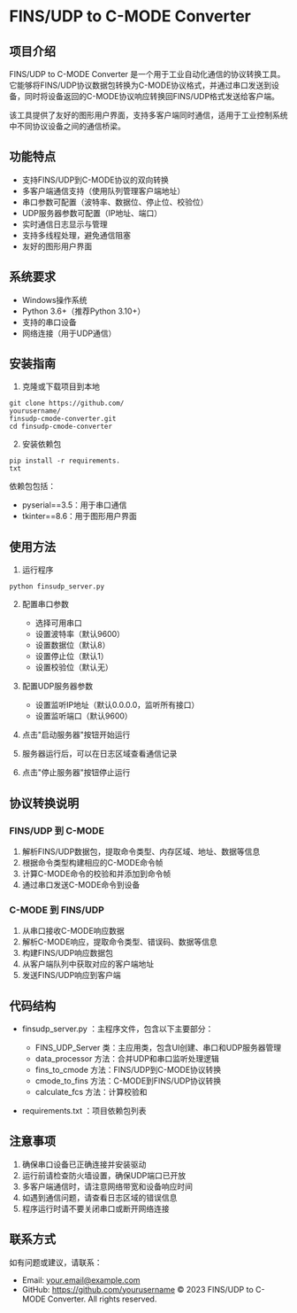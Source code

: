 # FINS/UDP to C-MODE Converter
## 项目介绍
FINS/UDP to C-MODE Converter 是一个用于工业自动化通信的协议转换工具。它能够将FINS/UDP协议数据包转换为C-MODE协议格式，并通过串口发送到设备，同时将设备返回的C-MODE协议响应转换回FINS/UDP格式发送给客户端。

该工具提供了友好的图形用户界面，支持多客户端同时通信，适用于工业控制系统中不同协议设备之间的通信桥梁。

## 功能特点
- 支持FINS/UDP到C-MODE协议的双向转换
- 多客户端通信支持（使用队列管理客户端地址）
- 串口参数可配置（波特率、数据位、停止位、校验位）
- UDP服务器参数可配置（IP地址、端口）
- 实时通信日志显示与管理
- 支持多线程处理，避免通信阻塞
- 友好的图形用户界面
## 系统要求
- Windows操作系统
- Python 3.6+（推荐Python 3.10+）
- 支持的串口设备
- 网络连接（用于UDP通信）
## 安装指南
1. 克隆或下载项目到本地
```
git clone https://github.com/
yourusername/
finsudp-cmode-converter.git
cd finsudp-cmode-converter
```
2. 安装依赖包
```
pip install -r requirements.
txt
```
依赖包包括：

- pyserial==3.5：用于串口通信
- tkinter==8.6：用于图形用户界面
## 使用方法
1. 运行程序
```
python finsudp_server.py
```
2. 配置串口参数
   
   - 选择可用串口
   - 设置波特率（默认9600）
   - 设置数据位（默认8）
   - 设置停止位（默认1）
   - 设置校验位（默认无）
3. 配置UDP服务器参数
   
   - 设置监听IP地址（默认0.0.0.0，监听所有接口）
   - 设置监听端口（默认9600）
4. 点击"启动服务器"按钮开始运行
5. 服务器运行后，可以在日志区域查看通信记录
6. 点击"停止服务器"按钮停止运行
## 协议转换说明
### FINS/UDP 到 C-MODE
1. 解析FINS/UDP数据包，提取命令类型、内存区域、地址、数据等信息
2. 根据命令类型构建相应的C-MODE命令帧
3. 计算C-MODE命令的校验和并添加到命令帧
4. 通过串口发送C-MODE命令到设备
### C-MODE 到 FINS/UDP
1. 从串口接收C-MODE响应数据
2. 解析C-MODE响应，提取命令类型、错误码、数据等信息
3. 构建FINS/UDP响应数据包
4. 从客户端队列中获取对应的客户端地址
5. 发送FINS/UDP响应到客户端
## 代码结构
- finsudp_server.py ：主程序文件，包含以下主要部分：
  
  - FINS_UDP_Server 类：主应用类，包含UI创建、串口和UDP服务器管理
  - data_processor 方法：合并UDP和串口监听处理逻辑
  - fins_to_cmode 方法：FINS/UDP到C-MODE协议转换
  - cmode_to_fins 方法：C-MODE到FINS/UDP协议转换
  - calculate_fcs 方法：计算校验和
- requirements.txt ：项目依赖包列表
## 注意事项
1. 确保串口设备已正确连接并安装驱动
2. 运行前请检查防火墙设置，确保UDP端口已开放
3. 多客户端通信时，请注意网络带宽和设备响应时间
4. 如遇到通信问题，请查看日志区域的错误信息
5. 程序运行时请不要关闭串口或断开网络连接
## 联系方式
如有问题或建议，请联系：

- Email: your.email@example.com
- GitHub: https://github.com/yourusername
© 2023 FINS/UDP to C-MODE Converter. All rights reserved.